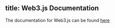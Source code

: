 title: Web3.js Documentation
---

The documentation for Web3.js can be found [here](https://web3js.readthedocs.io/en/v1.2.4/)
